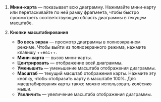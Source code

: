 1. **Мини-карта** — показывает всю диаграмму. Нажимайте мини-карту или перетаскивайте по ней рамку фрагмента, чтобы быстро просмотреть соответствующую область диаграммы в текущем масштабе.
1. **Кнопки масштабирования**

    - **Во весь экран** <i class="fa-light fa-arrow-up-right-and-arrow-down-left-from-center"></i> — просмотр диаграммы в полноэкранном режиме. Чтобы выйти из полноэкранного режима, нажмите клавишу ++esc++.
    - **Мини-карта** <i class="fa-light fa-map"></i> — вызов мини-карты.
    - **Центрировать** <i class="fa-light fa-arrows-left-right"></i> — отображение всей диаграммы.
    - **Уменьшить** <i class="fa-light fa-minus"></i> — уменьшение масштаба отображения диаграммы.
    - **Масштаб** — текущий масштаб отображения карты. Нажмите эту кнопку, чтобы отобразить карту в масштабе 100%. Для масштабирования карты также можно использовать колёсико мыши.
    - **Увеличить** <i class="fa-light fa-plus"></i> — увеличение масштаба отображения диаграммы.
